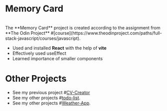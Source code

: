 # Memory Card

<br>
The **Memory Card** project is created according to the assignment from **The Odin Project** #[course](https://www.theodinproject.com/paths/full-stack-javascript/courses/javascript).
<br>

- Used and installed **React** with the help of **vite**
- Effectively used useEffect
- Learned importance of smaller components

# Other Projects

- See my previous project #[CV-Creator](https://github.com/samir-ahajin/cv-creator)<br>
- See my other projects #[todo-list](https://github.com/samir-ahajin/todo-list).<br>
- See my other projects #[Weather-App](https://github.com/samir-ahajin/weather-app).
